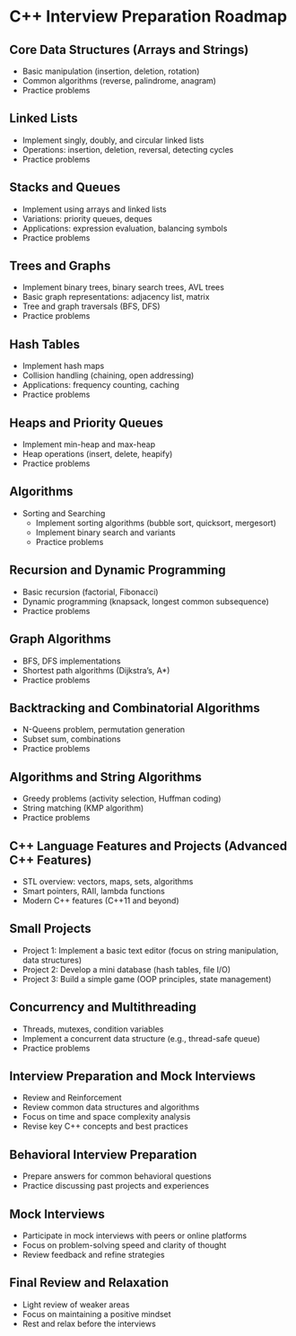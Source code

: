# C++ Interview Preparation Roadmap
## Core Data Structures (Arrays and Strings)
- Basic manipulation (insertion, deletion, rotation)
- Common algorithms (reverse, palindrome, anagram)
- Practice problems
## Linked Lists
- Implement singly, doubly, and circular linked lists
- Operations: insertion, deletion, reversal, detecting cycles
- Practice problems
## Stacks and Queues
- Implement using arrays and linked lists
- Variations: priority queues, deques
- Applications: expression evaluation, balancing symbols
- Practice problems
## Trees and Graphs
- Implement binary trees, binary search trees, AVL trees
- Basic graph representations: adjacency list, matrix
- Tree and graph traversals (BFS, DFS)
- Practice problems
## Hash Tables
- Implement hash maps
- Collision handling (chaining, open addressing)
- Applications: frequency counting, caching
- Practice problems
## Heaps and Priority Queues
- Implement min-heap and max-heap
- Heap operations (insert, delete, heapify)
- Practice problems
## Algorithms
- Sorting and Searching
    - Implement sorting algorithms (bubble sort, quicksort, mergesort)
    - Implement binary search and variants
    - Practice problems
## Recursion and Dynamic Programming
- Basic recursion (factorial, Fibonacci)
- Dynamic programming (knapsack, longest common subsequence)
- Practice problems
## Graph Algorithms
- BFS, DFS implementations
- Shortest path algorithms (Dijkstra’s, A*)
- Practice problems
## Backtracking and Combinatorial Algorithms
- N-Queens problem, permutation generation
- Subset sum, combinations
- Practice problems
## Algorithms and String Algorithms
- Greedy problems (activity selection, Huffman coding)
- String matching (KMP algorithm)
- Practice problems
## C++ Language Features and Projects (Advanced C++ Features)
- STL overview: vectors, maps, sets, algorithms
- Smart pointers, RAII, lambda functions
- Modern C++ features (C++11 and beyond)
## Small Projects
- Project 1: Implement a basic text editor (focus on string manipulation, data structures)
- Project 2: Develop a mini database (hash tables, file I/O)
- Project 3: Build a simple game (OOP principles, state management)
## Concurrency and Multithreading
- Threads, mutexes, condition variables
- Implement a concurrent data structure (e.g., thread-safe queue)
- Practice problems
## Interview Preparation and Mock Interviews
- Review and Reinforcement
- Review common data structures and algorithms
- Focus on time and space complexity analysis
- Revise key C++ concepts and best practices
## Behavioral Interview Preparation
- Prepare answers for common behavioral questions
- Practice discussing past projects and experiences
## Mock Interviews
- Participate in mock interviews with peers or online platforms
- Focus on problem-solving speed and clarity of thought
- Review feedback and refine strategies
## Final Review and Relaxation
- Light review of weaker areas
- Focus on maintaining a positive mindset
- Rest and relax before the interviews